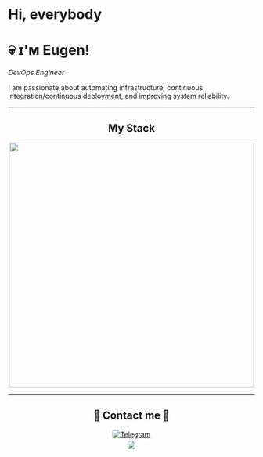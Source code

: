 # Hi, everybody 
<!--Header Name-->
# 💀 ɪ'ᴍ Eugen! 
*DevOps Engineer*
<br /> 

<!--Start Intro-->               
<p align="left">I am passionate about automating infrastructure, continuous integration/continuous deployment, and improving system reliability. </p>


---
<div align="center">
  <h2>My Stack</h2> 
  <p>
    <img width="500px" src="https://skillicons.dev/icons?i=md,bash,ansible,git,docker,linux,gitlab,,grafana,prometheus&perline=10" />
  </p>


---
  <h2>🤝 Contact me 🤝</h2>
  <a href="https://t.me/Eugenevarl" target="_blank">
    <img src="https://img.shields.io/badge/Telegram-2CA5E0?style=for-the-badge&logo=telegram&logoColor=white" alt="Telegram" style="margin-bottom: 5px;" />
  </a>
</div>

<!--Footer-->
<div align="center">
  <img src="https://capsule-render.vercel.app/api?type=waving&color=gradient&height=65&section=footer"/>
</div>




